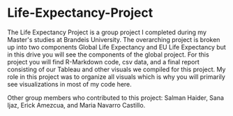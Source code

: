 # Life-Expectancy-Project
The Life Expectancy Project is a group project I completed during my Master's studies at Brandeis University. The overarching project is broken up into two components Global Life Expectancy and EU Life Expectancy but in this drive you will see the components of the global project. For this project you will find R-Markdown code, csv data, and a final report consisting of our Tableau and other visuals we compiled for this project. My role in this project was to organize all visuals which is why you will primarily see visualizations in most of my code here. 


Other group members who contributed to this project: Salman Haider, Sana Ijaz, Erick Amezcua, and Maria Navarro Castillo.
